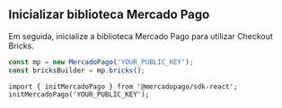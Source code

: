 ## Inicializar biblioteca Mercado Pago

Em seguida, inicialize a biblioteca Mercado Pago para utilizar Checkout Bricks.

```Javascript
const mp = new MercadoPago('YOUR_PUBLIC_KEY');
const bricksBuilder = mp.bricks();
```

```react-jsx
import { initMercadoPago } from '@mercadopago/sdk-react';
initMercadoPago('YOUR_PUBLIC_KEY');
```